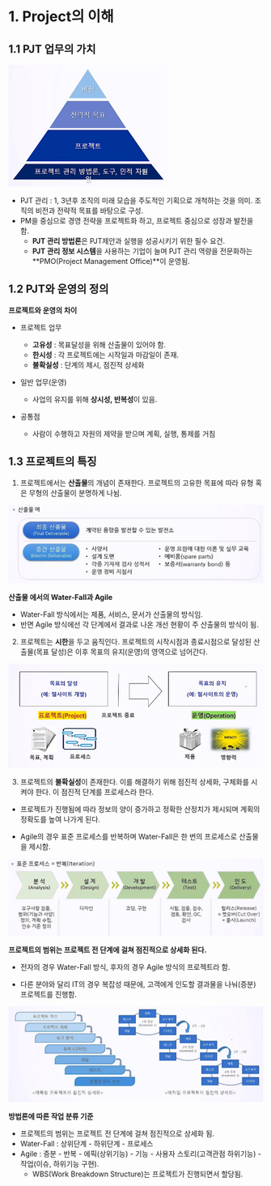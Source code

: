 # 1. Project의 이해



## 1.1 PJT 업무의 가치

<img src="../../../images/1_프로젝트의이해/image-20220206184750650.png" alt="image-20220206184750650" style="zoom: 50%;" />

- PJT 관리 : 1, 3년후 조직의 미래 모습을 주도적인 기획으로 개척하는 것을 의미. 조직의 비전과 전략적 목표를 바탕으로 구성.
- PM을 중심으로 경영 전략을 프로젝트화 하고, 프로젝트 중심으로 성장과 발전을 함.
  - **PJT 관리 방법론**은 PJT제안과 실행을 성공시키기 위한 필수 요건.
  - **PJT 관리 정보 시스템**을 사용하는 기업이 늘며 PJT 관리 역량을 전문화하는 **PMO(Project Management Office)**이 운영됨.



## 1.2 PJT와 운영의 정의

**프로젝트와 운영의 차이**

- 프로젝트 업무
  - **고유성** : 목표달성을 위해 산출물이 있어야 함.
  - **한시성** : 각 프로젝트에는 시작일과 마감일이 존재.
  - **불확실성** : 단계의 제시, 점진적 상세화
  
- 일반 업무(운영)
  - 사업의 유지를 위해 **상시성, 반복성**이 있음.

- 공통점 
  - 사람이 수행하고 자원의 제약을 받으며 계획, 실행, 통제를 거침



## 1.3 프로젝트의 특징

1. 프로젝트에서는 **산출물**의 개념이 존재한다. 프로젝트의 고유한 목표에 따라 유형 혹은 무형의 산출물이 분명하게 나뉨.

<img src="../../../images/1_프로젝트의이해/image-20220206190154345.png" alt="image-20220206190154345" style="zoom: 67%;" />

**산출물 에서의 Water-Fall과 Agile**

- Water-Fall 방식에서는 제품, 서비스, 문서가 산출물의 방식임.
- 반면 Agile 방식에선 각 단계에서 결과로 나온 개선 현황이 주 산출물의 방식이 됨.



2. 프로젝트는 **시한**을 두고 움직인다. 프로젝트의 시작시점과 종료시점으로 달성된 산출물(목표 달성)은 이후 목표의 유지(운영)의 영역으로 넘어간다.

<img src="../../../images/1_프로젝트의이해/image-20220206192749350.png" alt="image-20220206192749350" style="zoom:67%;" />



3. 프로젝트의 **불확실성**이 존재한다. 이를 해결하기 위해 점진적 상세화, 구체화를 시켜야 한다. 이 점진적 단계를 프로세스라 한다.

- 프로젝트가 진행됨에 따라 정보의 양이 증가하고 정확한 산정치가 제시되며 계획의 정확도를 높여 나가게 된다.

- Agile의 경우 표준 프로세스를 반복하며 Water-Fall은 한 번의 프로세스로 산출물을 제시함.

<img src="../../../images/1_프로젝트의이해/image-20220206191419937.png" alt="image-20220206191419937" style="zoom:67%;" />



**프로젝트의 범위는 프로젝트 전 단계에 걸쳐 점진적으로 상세화 된다.**

- 전자의 경우 Water-Fall 방식, 후자의 경우 Agile 방식의 프로젝트라 함.

- 다른 분야와 달리 IT의 경우 복잡성 때문에, 고객에게 인도할 결과물을 나눠(증분) 프로젝트를 진행함.

<img src="../../../images/1_프로젝트의이해/image-20220206191642692.png" alt="image-20220206191642692" style="zoom:67%;" />

**방법론에 따른 작업 분류 기준**

- 프로젝트의 범위는 프로젝트 전 단계에 걸쳐 점진적으로 상세화 됨.
- Water-Fall : 상위단계 - 하위단계 - 프로세스
- Agile : 증분 - 반복 - 에픽(상위기능) - 기능 - 사용자 스토리(고객관점 하위기능) - 작업(이슈, 하위기능 구현).
  - WBS(Work Breakdown Structure)는 프로젝트가 진행되면서 할당됨.
